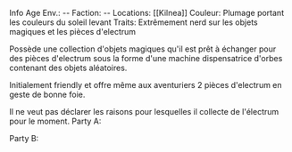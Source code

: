 Info
	Age Env.: --
	Faction: --
	Locations: [[Kilnea]]
	Couleur:
		Plumage portant les couleurs du soleil levant 
	Traits:
		Extrêmement nerd sur les objets magiques et les pièces d'electrum

Possède une collection d'objets magiques qu'il est prêt à échanger pour des pièces d'electrum sous la forme d'une machine dispensatrice d'orbes contenant des objets aléatoires.

Initialement friendly et offre même aux aventuriers 2 pièces d'electrum en geste de bonne foie.

Il ne veut pas déclarer les raisons pour lesquelles il collecte de l'électrum pour le moment.
Party A:

Party B: 